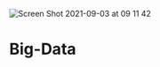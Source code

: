 ![Screen Shot 2021-09-03 at 09 11 42](https://user-images.githubusercontent.com/72891382/132010623-69bb488a-c153-4d60-ad68-02ef4601e657.png)
# Big-Data
